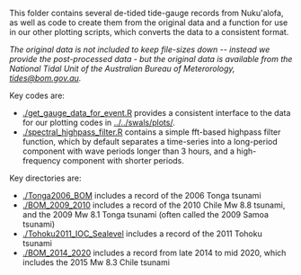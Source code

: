 This folder contains several de-tided tide-gauge records from Nuku'alofa, as
well as code to create them from the original data and a  function for use in
our other plotting scripts, which converts the data to a consistent format.

*The original data is not included to keep file-sizes down -- instead we provide
the post-processed data - but the original data is available from the National
Tidal Unit of the Australian Bureau of Meterorology, tides@bom.gov.au.*

Key codes are:
* [./get_gauge_data_for_event.R](./get_gauge_data_for_event.R) provides a consistent interface to the data for our plotting codes in [../../swals/plots/](../../swals/plots).
* [./spectral_highpass_filter.R](./spectral_highpass_filter.R) contains a simple fft-based highpass filter function, which by default separates a time-series into a long-period component with wave periods longer than 3 hours, and a high-frequency component with shorter periods.

Key directories are:
* [./Tonga2006_BOM](./Tonga2006_BOM) includes a record of the 2006 Tonga tsunami
* [./BOM_2009_2010](./BOM_2009_2010) includes a record of the 2010 Chile Mw 8.8 tsunami, and the 2009 Mw 8.1 Tonga tsunami (often called the 2009 Samoa tsunami)
* [./Tohoku2011_IOC_Sealevel](./Tohoku2011_IOC_Sealevel) includes a record of the 2011 Tohoku tsunami
* [./BOM_2014_2020](./BOM_2014_2020) includes a record from late 2014 to mid 2020, which includes the 2015 Mw 8.3 Chile tsunami

